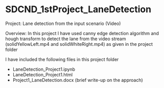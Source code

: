 # SDCND_1stProject_LaneDetection
Project: Lane detection from the input scenario (Video)

Overview: 
In this project I have used canny edge detection algorithm and hough transform to detect the lane from the video stream (solidYellowLeft.mp4 
and solidWhiteRight.mp4) as given in the project folder 

I have included the following files in this project folder
- LaneDetection_Project1.ipynb
- LaneDetection_Project1.html
- Project1_LaneDetection.docx (brief write-up on the approach)
